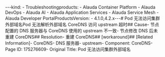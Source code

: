 ---kind:   - Troubleshootingproducts:    - Alauda Container Platform   - Alauda DevOps   - Alauda AI   - Alauda Application Services   - Alauda Service Mesh   - Alauda Developer PortalProductsVersion:   - 4.1.0,4.2.x---<!-- A type of document that involves encountering a fault, diag...it, performing root cause analysis, and providing solutions. --># Pod 无法访问集群外部域名Pod 无法解析外部域名 CoreDNS 访问 upstream 超时## Cause- 节点配置的 DNS 服务器与 CoreDNS 使用的 upstream 不一致- 节点修改 DNS 后未重建 CoreDNS## Resolution- 重建 CoreDNS## [workaround]## [Related Information]- CoreDNS- DNS 服务器- upstream- Component: CoreDNS- Page ID: 175276609- Original Title: Pod 无法访问集群外部域名